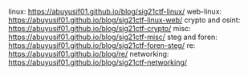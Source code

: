linux: https://abuyusif01.github.io/blog/sig21ctf-linux/
web-linux: https://abuyusif01.github.io/blog/sig21ctf-linux-web/
crypto and osint: https://abuyusif01.github.io/blog/sig21ctf-crypto/
misc: https://abuyusif01.github.io/blog/sig21ctf-misc/
steg and foren: https://abuyusif01.github.io/blog/sig21ctf-foren-steg/
re: https://abuyusif01.github.io/blog/re/
networking: https://abuyusif01.github.io/blog/sig21ctf-networking/
